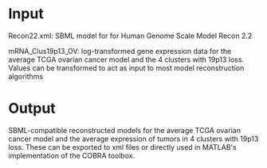 # Input
Recon22.xml: SBML model for for Human Genome Scale Model Recon 2.2

mRNA_Clus19p13_OV: log-transformed gene expression data for the average TCGA ovarian cancer model and the 4 clusters with 19p13 loss. Values can be transformed to act as input to most model reconstruction algorithms

# Output
SBML-compatible reconstructed models for the average TCGA ovarian cancer model and the average expression of tumors in 4 clusters with 19p13 loss. These can be exported to xml files or directly used in MATLAB's implementation of the COBRA toolbox.

